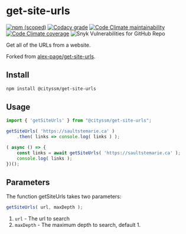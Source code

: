 # get-site-urls

[![npm (scoped)](https://img.shields.io/npm/v/@cityssm/get-site-urls)](https://www.npmjs.com/package/@cityssm/get-site-urls) [![Codacy grade](https://img.shields.io/codacy/grade/0d191d20c48b4203a35590490a64564f)](https://app.codacy.com/gh/cityssm/get-site-urls/dashboard) [![Code Climate maintainability](https://img.shields.io/codeclimate/maintainability/cityssm/get-site-urls)](https://codeclimate.com/github/cityssm/get-site-urls) [![Code Climate coverage](https://img.shields.io/codeclimate/coverage/cityssm/get-site-urls)](https://codeclimate.com/github/cityssm/get-site-urls) ![Snyk Vulnerabilities for GitHub Repo](https://img.shields.io/snyk/vulnerabilities/github/cityssm/get-site-urls)

Get all of the URLs from a website.

Forked from [alex-page/get-site-urls](https://github.com/alex-page/get-site-urls).

## Install

```sh
npm install @cityssm/get-site-urls
```

## Usage

```javascript
import { 'getSiteUrls' } from "@cityssm/get-site-urls";

getSiteUrls( 'https://saultstemarie.ca' )
	.then( links => console.log( links ) );

( async () => {
	const links = await getSiteUrls( 'https://saultstemarie.ca' );
	console.log( links );
})();
```

## Parameters

The function getSiteUrls takes two parameters:

```javascript
getSiteUrls( url, maxDepth );
```

1.  `url` - The url to search
2.  `maxDepth` - The maximum depth to search, default 1.
